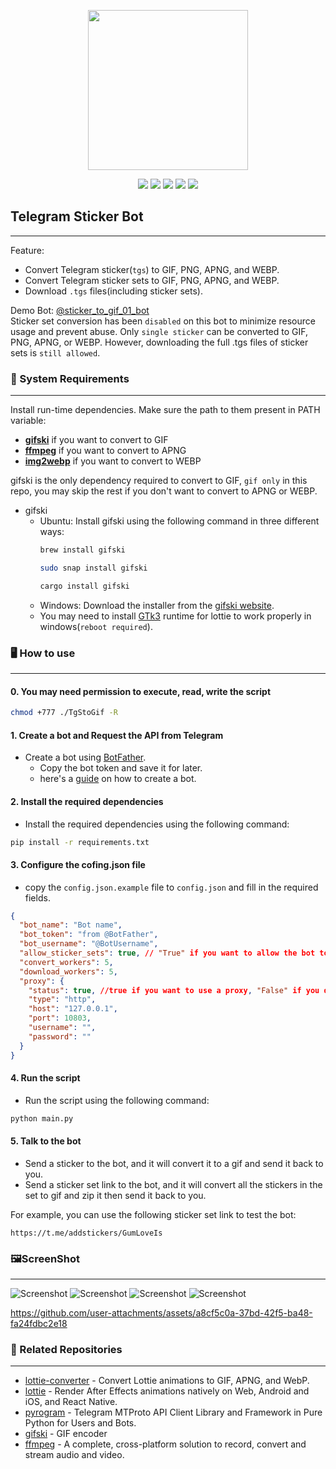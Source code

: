 <p align="center">
    <img src="./images/img_3.gif" width="256px">

</p>
<p align="center">
    <img src="https://img.shields.io/badge/Python-3.11-blue">
    <a href="readme_cn.md"><img src="https://img.shields.io/badge/Lang-简体中文-red"></a>
    <a href="//julym.com/"><img src="https://img.shields.io/badge/Site-julym.com-pink"></a>
    <img src="https://img.shields.io/badge/version-1.0.0-yellow">
    <a href="//github.com/SwaggyMacro/TgStoGifBot"><img src="https://img.shields.io/badge/Repo-TgStoGifBot-green"></a>
</p>

## Telegram Sticker Bot
---
Feature:
- Convert Telegram sticker(`tgs`) to GIF, PNG, APNG, and WEBP.
- Convert Telegram sticker sets to GIF, PNG, APNG, and WEBP.
- Download `.tgs` files(including sticker sets).

Demo Bot: [@sticker_to_gif_01_bot](https://t.me/sticker_to_gif_01_bot)  
Sticker set conversion has been `disabled` on this bot to minimize resource usage and prevent abuse. Only `single sticker` can be converted to GIF, PNG, APNG, or WEBP. However, downloading the full .tgs files of sticker sets is `still allowed`.

### 📝 System Requirements
---
Install run-time dependencies. Make sure the path to them present in PATH variable:

- **[gifski](https://gif.ski)** if you want to convert to GIF
- **[ffmpeg](https://ffmpeg.org)** if you want to convert to APNG
- **[img2webp](https://developers.google.com/speed/webp/docs/img2webp)** if you want to convert to WEBP

gifski is the only dependency required to convert to GIF, `gif only` in this repo, you may skip the rest if you don't
want to convert to APNG or WEBP.

- gifski
    - Ubuntu: Install gifski using the following command in three different ways:
      ```bash
      brew install gifski
      ```
      ```bash
      sudo snap install gifski
      ```
      ```bash
      cargo install gifski
      ```
    - Windows: Download the installer from the [gifski website](https://gif.ski/).
    - You may need to install [GTk3](https://github.com/tschoonj/GTK-for-Windows-Runtime-Environment-Installer/releases)
      runtime for lottie to work properly in windows(`reboot required`).

### 🖥️ How to use
---

#### 0. You may need permission to execute, read, write the script

```bash
chmod +777 ./TgStoGif -R
```

#### 1. Create a bot and Request the API from Telegram
- Create a bot using [BotFather](https://t.me/BotFather).
    - Copy the bot token and save it for later.
    - here's a [guide](https://core.telegram.org/bots#6-botfather) on how to create a bot.
  
#### 2. Install the required dependencies

- Install the required dependencies using the following command:

```bash
pip install -r requirements.txt
```
#### 3. Configure the cofing.json file
- copy the `config.json.example` file to `config.json` and fill in the required fields.

```json
{
  "bot_name": "Bot name",
  "bot_token": "from @BotFather",
  "bot_username": "@BotUsername",
  "allow_sticker_sets": true, // "True" if you want to allow the bot to convert the whole sticker set, "False" if you don't want to allow the bot to convert the whole sticker set.
  "convert_workers": 5,
  "download_workers": 5,
  "proxy": {
    "status": true, //true if you want to use a proxy, "False" if you don't want to use a proxy, and fill in the proxy details below, `without this note`.
    "type": "http",
    "host": "127.0.0.1",
    "port": 10803,
    "username": "",
    "password": ""
  }
}
```
#### 4. Run the script

- Run the script using the following command:
```bash
python main.py
```

#### 5. Talk to the bot
- Send a sticker to the bot, and it will convert it to a gif and send it back to you.
- Send a sticker set link to the bot, and it will convert all the stickers in the set to gif and zip it then send it back to you.

For example, you can use the following sticker set link to test the bot:
```
https://t.me/addstickers/GumLoveIs
```

### 🖼️ScreenShot
---
![Screenshot](./images/img.png)
![Screenshot](./images/img_1.png)
![Screenshot](./images/img_2.png)
![Screenshot](./images/img_3.png)

https://github.com/user-attachments/assets/a8cf5c0a-37bd-42f5-ba48-fa24fdbc2e18

### 🔗 Related Repositories
---
- [lottie-converter](https://github.com/ed-asriyan/lottie-converter) - Convert Lottie animations to GIF, APNG, and WebP.
- [lottie](https://gitlab.com/mattbas/python-lottie) - Render After Effects animations natively on Web, Android and iOS,
  and React Native.
- [pyrogram](https://github.com/pyrogram/pyrogram) - Telegram MTProto API Client Library and Framework in Pure Python
  for Users and Bots.
- [gifski](https://github.com/ImageOptim/gifski) - GIF encoder
- [ffmpeg](https://github.com/FFmpeg/FFmpeg) - A complete, cross-platform solution to record, convert and stream audio
  and video.
